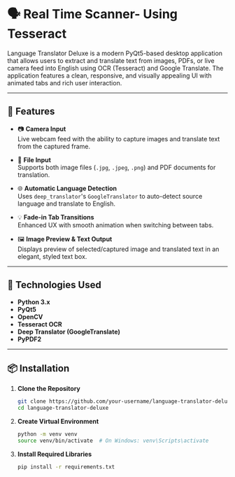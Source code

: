 # 🗣️ Real Time Scanner- Using Tesseract

Language Translator Deluxe is a modern PyQt5-based desktop application that allows users to extract and translate text from images, PDFs, or live camera feed into English using OCR (Tesseract) and Google Translate. The application features a clean, responsive, and visually appealing UI with animated tabs and rich user interaction.

---

## 🚀 Features

- 📷 **Camera Input**  
  Live webcam feed with the ability to capture images and translate text from the captured frame.

- 📁 **File Input**  
  Supports both image files (`.jpg`, `.jpeg`, `.png`) and PDF documents for translation.

- 🌐 **Automatic Language Detection**  
  Uses `deep_translator`'s `GoogleTranslator` to auto-detect source language and translate to English.

- 💡 **Fade-in Tab Transitions**  
  Enhanced UX with smooth animation when switching between tabs.

- 🖼️ **Image Preview & Text Output**  
  Displays preview of selected/captured image and translated text in an elegant, styled text box.

---

## 🧰 Technologies Used

- **Python 3.x**
- **PyQt5**
- **OpenCV**
- **Tesseract OCR**
- **Deep Translator (GoogleTranslate)**
- **PyPDF2**

---

## 📦 Installation

1. **Clone the Repository**
   ```bash
   git clone https://github.com/your-username/language-translator-deluxe.git
   cd language-translator-deluxe

 2. **Create Virtual Environment**
    ```bash
    python -m venv venv
    source venv/bin/activate  # On Windows: venv\Scripts\activate

 3. **Install Required Libraries**
    ```bash
    pip install -r requirements.txt

     
